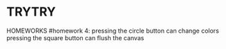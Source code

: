 # TRYTRY
HOMEWORKS
#homework 4: pressing the circle button can change colors
             pressing the square button can flush the canvas
